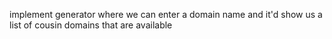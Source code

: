 implement generator where we can enter a domain name and it'd show us a list of cousin domains that are available
